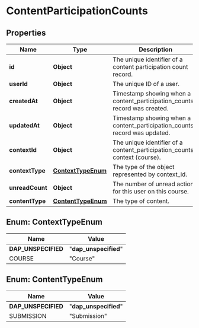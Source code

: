 

# ContentParticipationCounts


## Properties

| Name | Type | Description | Notes |
|------------ | ------------- | ------------- | -------------|
|**id** | **Object** | The unique identifier of a content participation count record. |  |
|**userId** | **Object** | The unique ID of a user. |  [optional] |
|**createdAt** | **Object** | Timestamp showing when a content_participation_counts record was created. |  |
|**updatedAt** | **Object** | Timestamp showing when a content_participation_counts record was updated. |  |
|**contextId** | **Object** | The unique identifier of a content_participation_counts&#39;s context (course). |  [optional] |
|**contextType** | [**ContextTypeEnum**](#ContextTypeEnum) | The type of the object represented by context_id. |  |
|**unreadCount** | **Object** | The number of unread actions for this user on this course. |  |
|**contentType** | [**ContentTypeEnum**](#ContentTypeEnum) | The type of content. |  |



## Enum: ContextTypeEnum

| Name | Value |
|---- | -----|
| __DAP_UNSPECIFIED__ | &quot;__dap_unspecified__&quot; |
| COURSE | &quot;Course&quot; |



## Enum: ContentTypeEnum

| Name | Value |
|---- | -----|
| __DAP_UNSPECIFIED__ | &quot;__dap_unspecified__&quot; |
| SUBMISSION | &quot;Submission&quot; |



